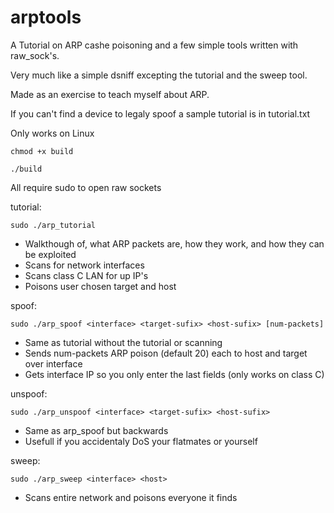 # arptools

A Tutorial on ARP cashe poisoning and a few simple tools written with raw_sock's.

Very much like a simple dsniff excepting the tutorial and the sweep tool.

Made as an exercise to teach myself about ARP.

If you can't find a device to legaly spoof a sample tutorial is in tutorial.txt

Only works on Linux

    chmod +x build

    ./build

All require sudo to open raw sockets


tutorial: 

    sudo ./arp_tutorial

* Walkthough of, what ARP packets are, how they work, and how they can be exploited
* Scans for network interfaces
* Scans class C LAN for up IP's
* Poisons user chosen target and host


spoof:

    sudo ./arp_spoof <interface> <target-sufix> <host-sufix> [num-packets]
   
* Same as tutorial without the tutorial or scanning
* Sends num-packets ARP poison (default 20) each to host and target over interface
* Gets interface IP so you only enter the last fields (only works on class C)


unspoof:

    sudo ./arp_unspoof <interface> <target-sufix> <host-sufix>
 
* Same as arp_spoof but backwards
* Usefull if you accidentaly DoS your flatmates or yourself


sweep: 

    sudo ./arp_sweep <interface> <host>
   
 * Scans entire network and poisons everyone it finds
